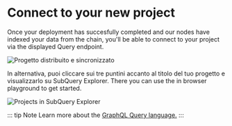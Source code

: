 # Connect to your new project

Once your deployment has succesfully completed and our nodes have indexed your data from the chain, you'll be able to connect to your project via the displayed Query endpoint.

![Progetto distribuito e sincronizzato](/assets/img/projects_deploy_sync.png)

In alternativa, puoi cliccare sui tre puntini accanto al titolo del tuo progetto e visualizzarlo su SubQuery Explorer. There you can use the in browser playground to get started.

![Projects in SubQuery Explorer](/assets/img/projects_explorer.png)

::: tip Note Learn more about the [GraphQL Query language.](./graphql.md) :::
